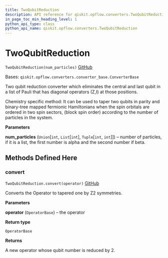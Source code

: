 ```yaml
---
title: TwoQubitReduction
description: API reference for qiskit.opflow.converters.TwoQubitReduction
in_page_toc_min_heading_level: 1
python_api_type: class
python_api_name: qiskit.opflow.converters.TwoQubitReduction
---
```


# TwoQubitReduction

<span id="qiskit.opflow.converters.TwoQubitReduction" />

`TwoQubitReduction(num_particles)` [GitHub](https://github.com/qiskit/qiskit/tree/stable/0.18/qiskit/opflow/converters/two_qubit_reduction.py "view source code")

Bases: `qiskit.opflow.converters.converter_base.ConverterBase`

Two qubit reduction converter which eliminates the central and last qubit in a list of Pauli that has diagonal operators (Z,I) at those positions.

Chemistry specific method: It can be used to taper two qubits in parity and binary-tree mapped fermionic Hamiltonians when the spin orbitals are ordered in two spin sectors, (block spin order) according to the number of particles in the system.

**Parameters**

**num\_particles** (`Union`\[`int`, `List`\[`int`], `Tuple`\[`int`, `int`]]) – number of particles, if it is a list, the first number is alpha and the second number if beta.

## Methods Defined Here

### convert

<span id="qiskit.opflow.converters.TwoQubitReduction.convert" />

`TwoQubitReduction.convert(operator)` [GitHub](https://github.com/qiskit/qiskit/tree/stable/0.18/qiskit/opflow/converters/two_qubit_reduction.py "view source code")

Converts the Operator to tapered one by Z2 symmetries.

**Parameters**

**operator** (`OperatorBase`) – the operator

**Return type**

`OperatorBase`

**Returns**

A new operator whose qubit number is reduced by 2.

